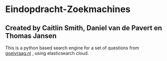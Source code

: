 # Eindopdracht-Zoekmachines

## Created by Caitlin Smith, Daniel van de Pavert en Thomas Jansen

This is a python based search engine for a set of questions from [goeivraag.nl](https://www.startpagina.nl/v/) , using elasticsearch cloud.

